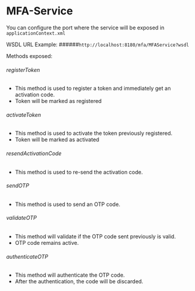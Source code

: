 # MFA-Service

You can configure the port where the service will be exposed in `applicationContext.xml`

WSDL URL Example:
######`http://localhost:8180/mfa/MFAService?wsdl`


Methods exposed:

###### registerToken
* This method is used to register a token and immediately get an activation code.
* Token will be marked as registered

###### activateToken
* This method is used to activate the token previously registered.
* Token will be marked as activated

###### resendActivationCode
* This method is used to re-send the activation code.

###### sendOTP
* This method is used to send an OTP code.

###### validateOTP
* This method will validate if the OTP code sent previously is valid.
* OTP code remains active.

###### authenticateOTP
* This method will authenticate the OTP code. 
* After the authentication, the code will be discarded. 
